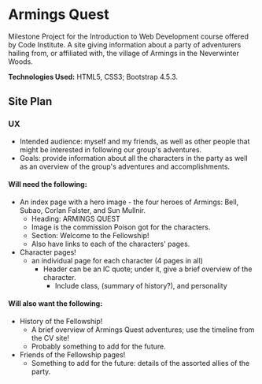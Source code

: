 # Armings Quest

Milestone Project for the Introduction to Web Development course offered by Code Institute. A site giving information about a party of adventurers hailing from, or affiliated with, the village of Armings in the Neverwinter Woods.

**Technologies Used:** HTML5, CSS3; Bootstrap 4.5.3.

## Site Plan

### UX
- Intended audience: myself and my friends, as well as other people that might be interested in following our group's adventures.
- Goals: provide information about all the characters in the party as well as an overview of the group's adventures and accomplishments.

#### Will need the following:
- An index page with a hero image - the four heroes of Armings: Bell, Subao, Corlan Falster, and Sun Mullnir.
	- Heading: ARMINGS QUEST
	- Image is the commission Poison got for the characters.
	- Section: Welcome to the Fellowship!
	- Also have links to each of the characters' pages.
- Character pages!
	- an individual page for each character (4 pages in all)
		- Header can be an IC quote; under it, give a brief overview of the character.
			- Include class, (summary of history?), and personality

#### Will also want the following:
- History of the Fellowship!
	- A brief overview of Armings Quest adventures; use the timeline from the CV site!
	- Probably something to add for the future.
- Friends of the Fellowship pages!
	- Something to add for the future: details of the assorted allies of the party.